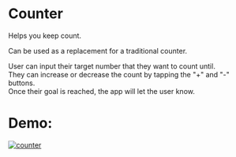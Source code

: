 # Counter
Helps you keep count.

Can be used as a replacement for a traditional counter.

User can input their target number that they want to count until. </br>
They can increase or decrease the count by tapping the "+" and "-" buttons. <br/>
Once their goal is reached, the app will let the user know. <br/>


# Demo:
<a href="https://media.giphy.com/media/ftGLEGvicfAlAVhwFL/giphy.gif"><img src="https://media.giphy.com/media/ftGLEGvicfAlAVhwFL/giphy.gif" title="counter"/></a>
